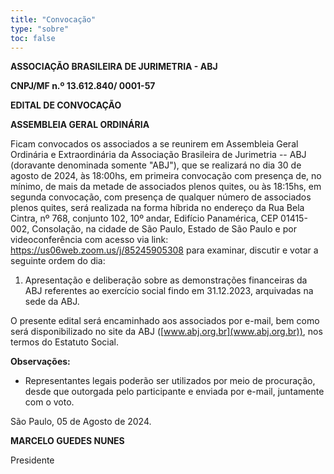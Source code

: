 ```yaml
---
title: "Convocação"
type: "sobre"
toc: false
---
```


**ASSOCIAÇÃO BRASILEIRA DE JURIMETRIA - ABJ**

**CNPJ/MF n.º 13.612.840/ 0001-57**

**EDITAL DE CONVOCAÇÃO**

**ASSEMBLEIA GERAL ORDINÁRIA**

Ficam convocados os associados a se reunirem em Assembleia Geral Ordinária e Extraordinária da Associação Brasileira de Jurimetria -- ABJ (doravante denominada somente "ABJ"), que se realizará no dia 30 de agosto de 2024, às 18:00hs, em primeira convocação com presença de, no mínimo, de mais da metade de associados plenos quites, ou às 18:15hs, em segunda convocação, com presença de qualquer número de associados plenos quites, será realizada na forma híbrida no endereço da Rua Bela Cintra, nº 768, conjunto 102, 10º andar, Edifício Panamérica, CEP 01415-002, Consolação, na cidade de São Paulo, Estado de São Paulo e por videoconferência com acesso via link: <https://us06web.zoom.us/j/85245905308> para examinar, discutir e votar a seguinte ordem do dia:

1.  Apresentação e deliberação sobre as demonstrações financeiras da ABJ referentes ao exercício social findo em 31.12.2023, arquivadas na sede da ABJ.

O presente edital será encaminhado aos associados por e-mail, bem como será disponibilizado no site da ABJ ([www.abj.org.br](www.abj.org.br)), nos termos do Estatuto Social.

**Observações:**

-   Representantes legais poderão ser utilizados por meio de procuração, desde que outorgada pelo participante e enviada por e-mail, juntamente com o voto.

São Paulo, 05 de Agosto de 2024.

**MARCELO GUEDES NUNES**

Presidente
